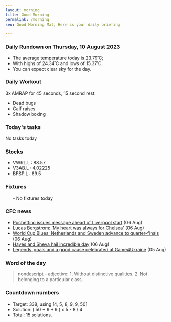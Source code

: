 ```yaml
---
layout: morning
title: Good Morning
permalink: /morning
seo: Good Morning Mat, Here is your daily briefing

---
```


<!-- weather_marker starts -->
### Daily Rundown on Thursday, 10 August 2023

- The average temperature today is 23.79˚C;
- With highs of 24.34˚C and lows of 15.37˚C.
- You can expect clear sky for the day.

<!-- weather_marker ends -->

### Daily Workout
<!-- workout_marker starts -->
3x AMRAP for 45 seconds, 15 second rest:

- Dead bugs
- Calf raises
- Shadow boxing

<!-- workout_marker ends -->

### Today's tasks
<!-- task_marker starts -->
No tasks today
<!-- task_marker ends -->

### Stocks

<!-- stocks_marker starts -->

- VWRL.L : 88.57
- V3AB.L : 4.02225
- BFSP.L : 89.5

<!-- stocks_marker ends -->

### Fixtures

<!-- sports_marker starts -->

<ul>
- No fixtures today</ul>

<!-- sports_marker ends -->

### CFC news

<!-- cfc_marker starts -->
- [Pochettino issues message ahead of Liverpool start](https://chelseafc.com/en/news/article/pochettino-issues-message-ahead-of-liverpool-start) (06 Aug)
- [Lucas Bergstrom: 'My heart was always for Chelsea'](https://chelseafc.com/en/news/article/lucas-bergstrom-my-heart-was-always-for-chelsea) (06 Aug)
- [World Cup Blues: Netherlands and Sweden advance to quarter-finals](https://chelseafc.com/en/news/article/world-cup-blues-netherlands-and-sweden-advance-to-quarter-finals) (06 Aug)
- [Hayes and Sheva hail incredible day](https://chelseafc.com/en/news/article/hayes-and-sheva-hail-incredible-day) (06 Aug)
- [Legends, goals and a good cause celebrated at Game4Ukraine](https://chelseafc.com/en/news/article/legends-goals-and-a-good-cause-celebrated-at-game4ukraine) (05 Aug)

<!-- cfc_marker ends -->

### Word of the day
<!-- word_marker starts -->

 > nondescript - adjective: 1. Without distinctive qualities. 2. Not belonging to a particular class.

<!-- word_marker ends -->

### Countdown numbers
<!-- game_marker starts -->

- Target: 338, using [4, 5, 8, 9, 9, 50]
- Solution: ( 50 + 9 + 9 ) x 5 - 8 / 4
- Total: 15 solutions.

<!-- game_marker ends -->
